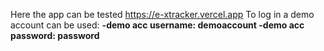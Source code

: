 Here the app can be tested https://e-xtracker.vercel.app
To log in a demo account can be used:
<b/>
-demo acc username: demoaccount
-demo acc password: password
